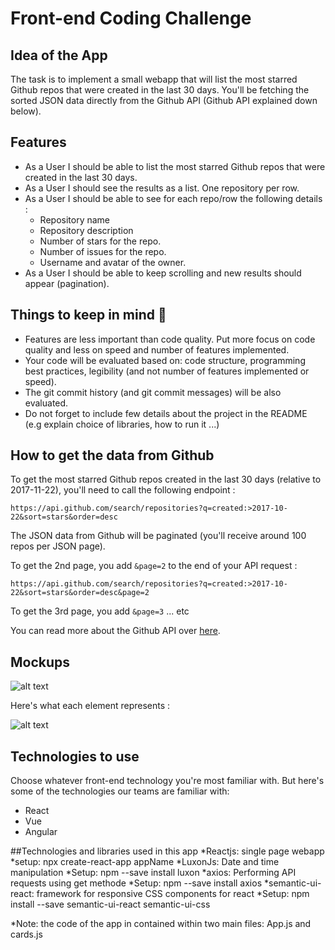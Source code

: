 # Front-end Coding Challenge

## Idea of the App
The task is to implement a small webapp that will list the most starred Github repos that were created in the last 30 days.
You'll be fetching the sorted JSON data directly from the Github API (Github API explained down below).

## Features
* As a User I should be able to list the most starred Github repos that were created in the last 30 days.
* As a User I should see the results as a list. One repository per row.
* As a User I should be able to see for each repo/row the following details :
  * Repository name
  * Repository description
  * Number of stars for the repo.
  * Number of issues for the repo.
  * Username and avatar of the owner.
* As a User I should be able to keep scrolling and new results should appear (pagination).

## Things to keep in mind 🚨
* Features are less important than code quality. Put more focus on code quality and less on speed and number of features implemented.
* Your code will be evaluated based on: code structure, programming best practices, legibility (and not number of features implemented or speed).
* The git commit history (and git commit messages) will be also evaluated.
* Do not forget to include few details about the project in the README (e.g explain choice of libraries, how to run it ...)

## How to get the data from Github
To get the most starred Github repos created in the last 30 days (relative to 2017-11-22), you'll need to call the following endpoint :

`https://api.github.com/search/repositories?q=created:>2017-10-22&sort=stars&order=desc`

The JSON data from Github will be paginated (you'll receive around 100 repos per JSON page).

To get the 2nd page, you add `&page=2` to the end of your API request :

`https://api.github.com/search/repositories?q=created:>2017-10-22&sort=stars&order=desc&page=2`

To get the 3rd page, you add `&page=3` ... etc

You can read more about the Github API over [here](https://developer.github.com/v3/search/#search-repositories
).

## Mockups
![alt text](https://raw.githubusercontent.com/hiddenfounders/frontend-coding-challenge/master/mockup.png)

Here's what each element represents :

![alt text](https://raw.githubusercontent.com/hiddenfounders/frontend-coding-challenge/master/row_explained.png)

## Technologies to use
Choose whatever front-end technology you're most familiar with. But here's some of the technologies our teams are familiar with:
* React
* Vue
* Angular

##Technologies and libraries used in this app
*Reactjs: single page webapp
  *setup: npx create-react-app appName
*LuxonJs: Date and time manipulation
  *Setup: npm --save install luxon
*axios: Performing API requests using get methode
  *Setup: npm --save install axios
*semantic-ui-react: framework for responsive CSS components for react
  *Setup: npm install --save semantic-ui-react semantic-ui-css


*Note: the code of the app in contained within two main files: App.js and cards.js
